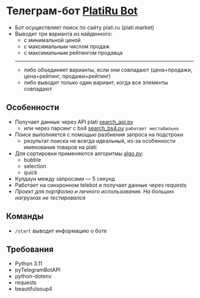 # Телеграм-бот [PlatiRu Bot](https://t.me/xPlatiRuBot)
- Бот осуществляет поиск по сайту plati.ru (plati.market)
- Выводит три варианта из найденного:
    - с минимальной ценой
    - с максимальным числом продаж
    - с максимальным рейтингом продавца
  ---
    - либо объединяет варианты, если они совпадают (цена+продажи, цена+рейтинг, продажи+рейтинг)
    - либо выводит только один вариант, когда все элементы совпадают

## Особенности
- Получает данные через API plati [search_api.py](https://github.com/v2rg/platiru-telegram-bot/blob/main/search_api.py)
    - или через парсинг с bs4 [search_bs4.py](https://github.com/v2rg/platiru-telegram-bot/blob/main/search_bs4.py) `работает нестабильно`
- Поиск выполняется с помощью разбиения запроса на подстроки
    - результат поиска не всегда идеальный, из-за особенности именования товаров на plati
- Для сортировки применяются алгоритмы [algo.py](https://github.com/v2rg/platiru-telegram-bot/blob/main/algo.py):
    - bubble
    - selection
    - quick
- Кулдаун между запросами — 5 секунд
- Работает на синхронном telebot и получает данные через requests
- *Проект для портфолио и личного использования. На больших нагрузках не тестировался*

## Команды
- `/start` выводит информацию о боте

## Требования
- Python 3.11
- pyTelegramBotAPI
- python-dotenv
- requests
- beautifulsoup4
